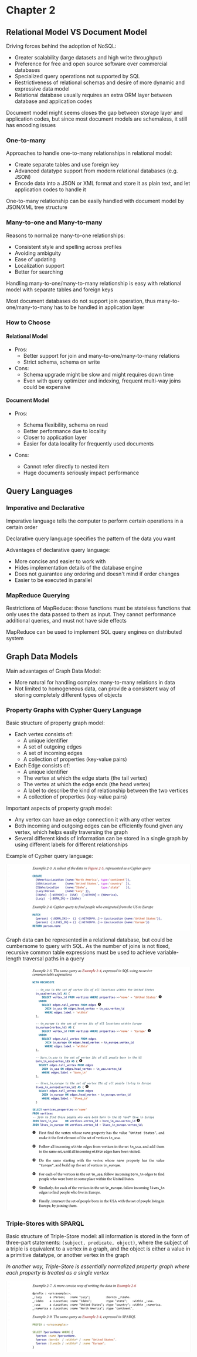 # Chapter 2

## Relational Model VS Document Model

Driving forces behind the adoption of NoSQL:
- Greater scalability (large datasets and high write throughput)
- Preference for free and open source software over commercial databases
- Specialized query operations not supported by SQL
- Restrictiveness of relational schemas and desire of more dynamic and expressive data model
- Relational database usually requires an extra ORM layer between database and application codes

Document model might seems closes the gap between storage layer and application codes, but since most document models are schemaless, it still has encoding issues

### One-to-many

Approaches to handle one-to-many relationships in relational model:
- Create separate tables and use foreign key
- Advanced datatype support from modern relational databases (e.g. JSON)
- Encode data into a JSON or XML format and store it as plain text, and let application codes to handle it

One-to-many relationship can be easily handled with document model by JSON/XML tree structure

### Many-to-one and Many-to-many

Reasons to normalize many-to-one relationships:
- Consistent style and spelling across profiles
- Avoiding ambiguity
- Ease of updating
- Localization support
- Better for searching

Handling many-to-one/many-to-many relationship is easy with relational model with separate tables and foreign keys

Most document databases do not support join operation, thus many-to-one/many-to-many has to be handled in application layer

### How to Choose

#### Relational Model

- Pros:
    - Better support for join and many-to-one/many-to-many relations
    - Strict schema, schema on write
- Cons:
    - Schema upgrade might be slow and might requires down time
    - Even with query optimizer and indexing, frequent multi-way joins could be expensive

#### Document Model

- Pros:
    - Schema flexibility, schema on read
    - Better performance due to locality
    - Closer to application layer
    - Easier for data locality for frequently used documents

- Cons:
    - Cannot refer directly to nested item
    - Huge documents seriously impact performance

## Query Languages

### Imperative and Declarative

Imperative language tells the computer to perform certain operations in a certain order

Declarative query language specifies the pattern of the data you want

Advantages of declarative query language:
- More concise and easier to work with
- Hides implementation details of the database engine
- Does not guarantee any ordering and doesn't mind if order changes
- Easier to be executed in parallel

### MapReduce Querying

Restrictions of MapReduce: those functions must be stateless functions that only uses the data passed to them as input. They cannot performance additional queries, and must not have side effects

MapReduce can be used to implement SQL query engines on distributed system

## Graph Data Models

Main advantages of Graph Data Model:
- More natural for handling complex many-to-many relations in data
- Not limited to homogeneous data, can provide a consistent way of storing completely different types of objects

### Property Graphs with Cypher Query Language

Basic structure of property graph model:
- Each vertex consists of:
    - A unique identifier
    - A set of outgoing edges
    - A set of incoming edges
    - A collection of properties (key-value pairs)
- Each Edge consists of:
    - A unique identifier
    - The vertex at which the edge starts (the tail vertex)
    - The vertex at which the edge ends (the head vertex)
    - A label to describe the kind of relationship between the two vertices
    - A collection of properties (key-value pairs)

Important aspects of property graph model:
- Any vertex can have an edge connection it with any other vertex
- Both incoming and outgoing edges can be efficiently found given any vertex, which helps easily traversing the graph
- Several different kinds of information can be stored in a single graph by using different labels for different relationships

Example of Cypher query language:

![Cypher Query Language Example](./img/cypher-query-language.jpeg)

Graph data can be represented in a relational database, but could be cumbersome to query with SQL. As the number of joins is not fixed, recursive common table expressions must be used to achieve variable-length traversal paths in a query

![Query Graph Data with SQL](./img/query-graph-data-with-sql.jpeg)

### Triple-Stores with SPARQL

Basic structure of Triple-Store model: all information is stored in the form of three-part statements: `(subject, predicate, object)`, where the subject of a triple is equivalent to a vertex in a graph, and the object is either a value in a primitive datatype, or another vertex in the graph

*In another way, Triple-Store is essentially normalized property graph where each property is treated as a single vertex*

![Triple Store Example](./img/triple-store-with-sparql.jpeg)
